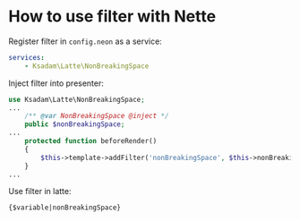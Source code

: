 # How to use filter with Nette

Register filter in ```config.neon``` as a service:
```yaml
services:
    - Ksadam\Latte\NonBreakingSpace
```
Inject filter into presenter:
```php
use Ksadam\Latte\NonBreakingSpace;
...
    /** @var NonBreakingSpace @inject */
    public $nonBreakingSpace;
...
    protected function beforeRender()
    {
        $this->template->addFilter('nonBreakingSpace', $this->nonBreakingSpace);
    }
...
```
Use filter in latte:
```
{$variable|nonBreakingSpace}
```